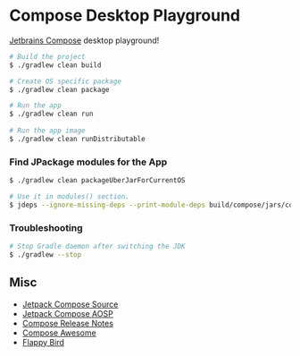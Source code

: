# Compose Desktop Playground

[Jetbrains Compose][0] desktop playground!

```bash
# Build the project
$ ./gradlew clean build

# Create OS specific package
$ ./gradlew clean package 

# Run the app
$ ./gradlew clean run 
  
# Run the app image
$ ./gradlew clean runDistributable
```

### Find JPackage modules for the App

```bash
$ ./gradlew clean packageUberJarForCurrentOS

# Use it in modules() section.
$ jdeps --ignore-missing-deps --print-module-deps build/compose/jars/compose-desktop-sample-macos-x64-1.0.0.jar
```

### Troubleshooting

```bash
# Stop Gradle daemon after switching the JDK
$ ./gradlew --stop

```
## Misc 

 - [Jetpack Compose Source](https://github.com/androidx/androidx/tree/androidx-main/compose)
 - [Jetpack Compose AOSP](https://cs.android.com/androidx/platform/frameworks/support/+/androidx-main:compose/)
 - [Compose Release Notes](https://developer.android.com/jetpack/androidx/releases/compose)
 - [Compose Awesome](https://github.com/jetpack-compose/jetpack-compose-awesome)  
 - [Flappy Bird](https://elye-project.medium.com/android-jetpack-compose-flappy-bird-9ac4b1d223df)

[0]: https://www.jetbrains.com/lp/compose
[1]: https://filiph.github.io/raytracer/
[2]: https://github.com/filiph/filiphnet/blob/master/tool/spanify.dart
[3]: https://github.com/RayTracing/raytracing.github.io